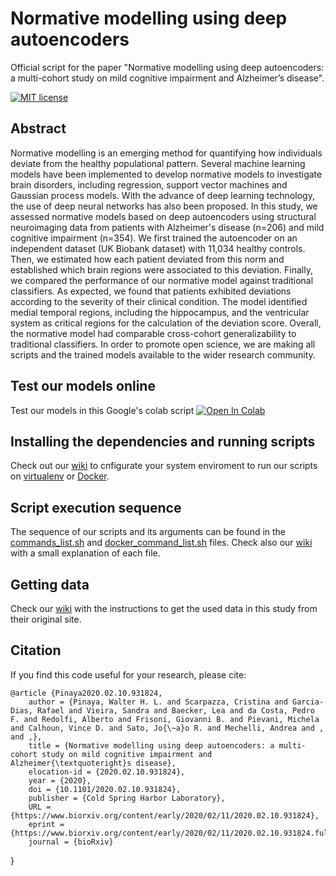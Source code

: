 # Normative modelling using deep autoencoders

Official script for the paper "Normative modelling using deep autoencoders: a multi-cohort study on mild cognitive impairment and Alzheimer’s disease".

[![MIT license](http://img.shields.io/badge/license-MIT-brightgreen.svg)](https://github.com/Warvito/Normative-modelling-using-deep-autoencoders/blob/master/LICENSE)

## Abstract
Normative modelling is an emerging method for quantifying how individuals deviate from the healthy populational pattern. Several machine learning models have been implemented to develop normative models to investigate brain disorders, including regression, support vector machines and Gaussian process models. With the advance of deep learning technology, the use of deep neural networks has also been proposed. In this study, we assessed normative models based on deep autoencoders using structural neuroimaging data from patients with Alzheimer's disease (n=206) and mild cognitive impairment (n=354). We first trained the autoencoder on an independent dataset (UK Biobank dataset) with 11,034 healthy controls. Then, we estimated how each patient deviated from this norm and established which brain regions were associated to this deviation. Finally, we compared the performance of our normative model against traditional classifiers. As expected, we found that patients exhibited deviations according to the severity of their clinical condition. The model identified medial temporal regions, including the hippocampus, and the ventricular system as critical regions for the calculation of the deviation score. Overall, the normative model had comparable cross-cohort generalizability to traditional classifiers. In order to promote open science, we are making all scripts and the trained models available to the wider research community.


## Test our models online
Test our  models in this Google's colab script <a href="https://colab.research.google.com/github/Warvito/Normative-modelling-using-deep-autoencoders/blob/master/notebooks/predict.ipynb" target="_parent"><img src="https://colab.research.google.com/assets/colab-badge.svg" alt="Open In Colab"/></a>


## Installing the dependencies and running scripts
Check out our [wiki](https://github.com/Warvito/Normative-modelling-using-deep-autoencoders/wiki) to cnfigurate your system enviroment to run our scripts on [virtualenv](https://github.com/Warvito/Normative-modelling-using-deep-autoencoders/wiki/Running-code-using-virtual-enviroment) or [Docker](https://github.com/Warvito/Normative-modelling-using-deep-autoencoders/wiki/Running-code-using-Docker).

## Script execution sequence
The sequence of our scripts and its arguments can be found in the [commands_list.sh](commands_list.sh) and [docker_command_list.sh](docker_command_list.sh) files. Check also our [wiki](https://github.com/Warvito/Normative-modelling-using-deep-autoencoders/wiki/Script-execution-sequence) with a small explanation of each file.

## Getting data
Check our [wiki](https://github.com/Warvito/Normative-modelling-using-deep-autoencoders/wiki/Getting-data) with the instructions to get the used data in this study from their original site.

## Citation
If you find this code useful for your research, please cite:

    @article {Pinaya2020.02.10.931824,
	    author = {Pinaya, Walter H. L. and Scarpazza, Cristina and Garcia-Dias, Rafael and Vieira, Sandra and Baecker, Lea and da Costa, Pedro F. and Redolfi, Alberto and Frisoni, Giovanni B. and Pievani, Michela and Calhoun, Vince D. and Sato, Jo{\~a}o R. and Mechelli, Andrea and , and ,},
	    title = {Normative modelling using deep autoencoders: a multi-cohort study on mild cognitive impairment and Alzheimer{\textquoteright}s disease},
	    elocation-id = {2020.02.10.931824},
	    year = {2020},
	    doi = {10.1101/2020.02.10.931824},
	    publisher = {Cold Spring Harbor Laboratory},
	    URL = {https://www.biorxiv.org/content/early/2020/02/11/2020.02.10.931824},
	    eprint = {https://www.biorxiv.org/content/early/2020/02/11/2020.02.10.931824.full.pdf},
	    journal = {bioRxiv}
}
